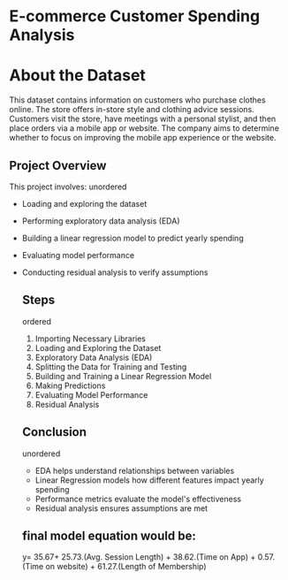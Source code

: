 # E-commerce Customer Spending Analysis
# About the Dataset

This dataset contains information on customers who purchase clothes online. The store offers in-store style and clothing advice sessions. Customers visit the store, have meetings with a personal stylist, and then place orders via a mobile app or website. The company aims to determine whether to focus on improving the mobile app experience or the website.
## Project Overview
 
This project involves:
unordered
+ Loading and exploring the dataset
+ Performing exploratory data analysis (EDA)
+ Building a linear regression model to predict yearly spending
+ Evaluating model performance
+ Conducting residual analysis to verify assumptions

  ## Steps
  ordered
  1. Importing Necessary Libraries
  2. Loading and Exploring the Dataset
  3. Exploratory Data Analysis (EDA)
  4. Splitting the Data for Training and Testing
  5. Building and Training a Linear Regression Model
  6. Making Predictions
  7. Evaluating Model Performance
  8. Residual Analysis

  ## Conclusion

  unordered
  + EDA helps understand relationships between variables
  + Linear Regression models how different features impact yearly spending
  + Performance metrics evaluate the model's effectiveness
  + Residual analysis ensures assumptions are met

  ## final model equation would be:
  y= 35.67+ 25.73.(Avg. Session Length) + 38.62.(Time on App) + 0.57.(Time on website) + 61.27.(Length of Membership)






